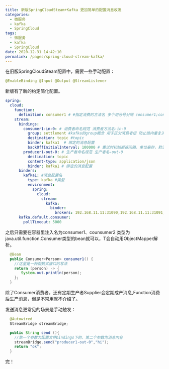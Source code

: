 ```yaml
---
title: 新版SpringCloudSteam+Kafka 更加简单的配置消息收发
categories: 
  - 微服务
  - kafka
  - SpringCloud
tags: 
  - 微服务
  - kafka
  - SpringCloud
date: 2020-12-31 14:42:10
permalink: /pages/spring-cloud-stream-kafka/
---
```


在旧版SpringCloudSteam配置中，需要一些手动配置：
```java
@EnableBinding @Input @Output @StreamListener
``` 
新版有了新的约定简化配置。
```yaml
spring:
  cloud:
    function:
      definition: consumer1 # #指定消费的方法名 多个用分号分隔 consumer1;consumer2 
    stream:
      bindings:
        consumer1-in-0: # 消费者命名规范 消费者方法名-in-0
          group: settlement #kafka的group概念 用于区分消费者组 防止组内重复消费
          destination: topic #topic
          binder: kafka1  # 绑定的消息配置
          backOffInitialInterval: 100000 # 重试时初始避退间隔，单位毫秒，默认1000 
        producer1-out-0: # 生产者命名规范 生产者名-out-0
          destination: topic
          content-type: application/json 
          binder: kafka1 # 绑定的消息配置
      binders:
        kafka1: #消息配置名
          type: kafka #类型
          environment:
            spring:
              cloud:
                stream:
                  kafka:
                    binder:
                      brokers: 192.168.11.11:31090,192.168.11.11:31091,192.168.11.11:31092 #kafka集群
      kafka.default.consumer:
        pollTimeout: 5000
```
之后只需要在容器里注入名为consumer1、counsumer2 类型为java.util.function.Consumer<T>类型的bean就可以，T会自动用ObjectMapper解析。
```java
  @Bean
  public Consumer<Person> consumer1() {
    //这里是一种函数式接口的写法
    return (person) -> {
       System.out.println(person);
    };
  }
```
除了Consumer消费者，还有定期生产者Supplier会定期成产消息,Function消费后生产消息，但是不常用就不介绍了。

发送消息更常见的场景是手动触发：
```java
  @Autowired
  StreamBridge streamBridge; 

  public String send (){
    //第一个参数为配置文件bindings下的，第二个参数为消息内容
    streamBridge.send("producer1-out-0","hi");
    return "ok";
  }
```
完！

